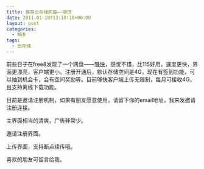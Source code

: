 ```yaml
---
title: 推荐云存储网盘——够快
date: 2011-01-10T13:10:18+00:00
layout: post
categories:
  - WEB
tags:
  - 云存储
---
```


前些日子在free8发现了一个网盘——[够快](http://www.gokuai.com)，感觉不错，比115好用，速度更快，界面更漂亮，客户端更小。注册开通后，默认存储空间是4G，现在有签到功能，可以抽到机会卡，会有空间奖励等。目前够快客户端上传无限制，每月可接收4G，且支持离线下载功能。

目前是邀请注册机制，如果有朋友愿意使用，请留下你的email地址，我来发邀请注册连接。

主界面相当的清爽，广告非常少。

邀请注册界面。

上传界面，支持断点续传哦。

喜欢的朋友可留言给我。
